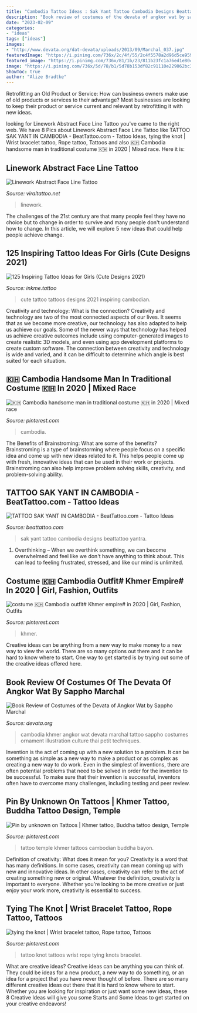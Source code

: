 ```yaml
---
title: "Cambodia Tattoo Ideas : Sak Yant Tattoo Cambodia Designs Beattattoo Yantra"
description: "Book review of costumes of the devata of angkor wat by sappho marchal"
date: "2023-02-09"
categories:
- "ideas"
tags: ["ideas"]
images:
- "http://www.devata.org/dat-devata/uploads/2013/09/Marchal_037.jpg"
featuredImage: "https://i.pinimg.com/736x/2c/4f/55/2c4f5578a2d96d5ce959d60cd8d54f3a.jpg"
featured_image: "https://i.pinimg.com/736x/81/1b/23/811b23fc1a76ed1e80cdf6a00e988af4--temple-tattoo.jpg"
image: "https://i.pinimg.com/736x/5d/78/b1/5d78b153df82c91110e229062bc3b2ee.jpg"
ShowToc: true
author: "Alize Bradtke"
---
```



Retrofitting an Old Product or Service: How can business owners make use of old products or services to their advantage?
Most businesses are looking to keep their product or service current and relevant by retrofitting it with new ideas.

	

		
looking for Linework Abstract Face Line Tattoo you've came to the right web. We have 8 Pics about Linework Abstract Face Line Tattoo like TATTOO SAK YANT IN CAMBODIA - BeatTattoo.com - Tattoo Ideas, tying the knot | Wrist bracelet tattoo, Rope tattoo, Tattoos and also 🇰🇭 Cambodia handsome man in traditional costume 🇰🇭 in 2020 | Mixed race. Here it is:
		
    
## Linework Abstract Face Line Tattoo

<img loading=lazy src="https://i.pinimg.com/originals/5c/e8/d1/5ce8d138f79e63726bbd58e9e9984306.jpg" onerror="this.onerror=null;this.src='https://tse3.mm.bing.net/th?id=OIP.BpSV_-vAG76JdPSvSukmlgHaLH&amp;pid=15.1';" alt="Linework Abstract Face Line Tattoo">

_Source: viraltattoo.net_

>linework. 

	

The challenges of the 21st century are that many people feel they have no choice but to change in order to survive and many people don't understand how to change. In this article, we will explore 5 new ideas that could help people achieve change.

    
## 125 Inspiring Tattoo Ideas For Girls (Cute Designs 2021)

<img loading=lazy src="https://www.inkme.tattoo/wp-content/uploads/2015/11/32-cute-tattoos-for-girls.jpg" onerror="this.onerror=null;this.src='https://tse4.mm.bing.net/th?id=OIP.QfkNz5LNGcaA7-8N9N2c1QHaLH&amp;pid=15.1';" alt="125 Inspiring Tattoo Ideas for Girls (Cute Designs 2021)">

_Source: inkme.tattoo_

>cute tattoo tattoos designs 2021 inspiring cambodian. 

	

Creativity and technology: What is the connection?
Creativity and technology are two of the most connected aspects of our lives. It seems that as we become more creative, our technology has also adapted to help us achieve our goals. Some of the newer ways that technology has helped us achieve creative outcomes include using computer-generated images to create realistic 3D models, and even using app development platforms to create custom software. The connection between creativity and technology is wide and varied, and it can be difficult to determine which angle is best suited for each situation.

    
## 🇰🇭 Cambodia Handsome Man In Traditional Costume 🇰🇭 In 2020 | Mixed Race

<img loading=lazy src="https://i.pinimg.com/736x/5d/78/b1/5d78b153df82c91110e229062bc3b2ee.jpg" onerror="this.onerror=null;this.src='https://tse3.mm.bing.net/th?id=OIP.NkxOMlr2_5Vv_aZCZApBWAHaLH&amp;pid=15.1';" alt="🇰🇭 Cambodia handsome man in traditional costume 🇰🇭 in 2020 | Mixed race">

_Source: pinterest.com_

>cambodia. 

	

The Benefits of Brainstroming: What are some of the benefits?
Brainstroming is a type of brainstorming where people focus on a specific idea and come up with new ideas related to it. This helps people come up with fresh, innovative ideas that can be used in their work or projects. Brainstroming can also help improve problem solving skills, creativity, and problem-solving ability.

    
## TATTOO SAK YANT IN CAMBODIA - BeatTattoo.com - Tattoo Ideas

<img loading=lazy src="http://beattattoo.com/wp-content/uploads/2019/02/21-6.jpg" onerror="this.onerror=null;this.src='https://tse2.mm.bing.net/th?id=OIP.Kaj57BbVuRXdSXKVAvDmNwHaHa&amp;pid=15.1';" alt="TATTOO SAK YANT IN CAMBODIA - BeatTattoo.com - Tattoo Ideas">

_Source: beattattoo.com_

>sak yant tattoo cambodia designs beattattoo yantra. 

	

1) Overthinking – When we overthink something, we can become overwhelmed and feel like we don't have anything to think about. This can lead to feeling frustrated, stressed, and like our mind is unlimited.

    
## Costume 🇰🇭 Cambodia Outfit# Khmer Empire# In 2020 | Girl, Fashion, Outfits

<img loading=lazy src="https://i.pinimg.com/736x/2c/4f/55/2c4f5578a2d96d5ce959d60cd8d54f3a.jpg" onerror="this.onerror=null;this.src='https://tse1.mm.bing.net/th?id=OIP.Gp2LYAVDOL3_5AQFIGz9BAHaLH&amp;pid=15.1';" alt="costume 🇰🇭 Cambodia outfit# Khmer empire# in 2020 | Girl, Fashion, Outfits">

_Source: pinterest.com_

>khmer. 

	

Creative ideas can be anything from a new way to make money to a new way to view the world. There are so many options out there and it can be hard to know where to start. One way to get started is by trying out some of the creative ideas offered here.

    
## Book Review Of Costumes Of The Devata Of Angkor Wat By Sappho Marchal

<img loading=lazy src="http://www.devata.org/dat-devata/uploads/2013/09/Marchal_037.jpg" onerror="this.onerror=null;this.src='https://tse4.mm.bing.net/th?id=OIP.aYksRaZ-0zdBUltLBMqVdQHaKX&amp;pid=15.1';" alt="Book Review of Costumes of the Devata of Angkor Wat by Sappho Marchal">

_Source: devata.org_

>cambodia khmer angkor wat devata marchal tattoo sappho costumes ornament illustration culture thai petit techniques. 

	

Invention is the act of coming up with a new solution to a problem. It can be something as simple as a new way to make a product or as complex as creating a new way to do work. Even in the simplest of inventions, there are often potential problems that need to be solved in order for the invention to be successful. To make sure that their invention is successful, inventors often have to overcome many challenges, including testing and peer review.

    
## Pin By Unknown On Tattoos | Khmer Tattoo, Buddha Tattoo Design, Temple

<img loading=lazy src="https://i.pinimg.com/736x/81/1b/23/811b23fc1a76ed1e80cdf6a00e988af4--temple-tattoo.jpg" onerror="this.onerror=null;this.src='https://tse1.mm.bing.net/th?id=OIP.TVQavnfE6FLq8IWB6Dc7hAAAAA&amp;pid=15.1';" alt="Pin by unknown on Tattoos | Khmer tattoo, Buddha tattoo design, Temple">

_Source: pinterest.com_

>tattoo temple khmer tattoos cambodian buddha bayon. 

	

Definition of creativity: What does it mean for you?
Creativity is a word that has many definitions. In some cases, creativity can mean coming up with new and innovative ideas. In other cases, creativity can refer to the act of creating something new or original. Whatever the definition, creativity is important to everyone. Whether you're looking to be more creative or just enjoy your work more, creativity is essential to success.

    
## Tying The Knot | Wrist Bracelet Tattoo, Rope Tattoo, Tattoos

<img loading=lazy src="https://i.pinimg.com/736x/4a/3d/97/4a3d9785aa8ca3be5defcca387d54cd2--tying-the-knots-tattoo-ideas.jpg" onerror="this.onerror=null;this.src='https://tse1.mm.bing.net/th?id=OIP.dauajgHZM8kz-wxV-L_FCQHaLH&amp;pid=15.1';" alt="tying the knot | Wrist bracelet tattoo, Rope tattoo, Tattoos">

_Source: pinterest.com_

>tattoo knot tattoos wrist rope tying knots bracelet. 

	

What are creative ideas?
Creative ideas can be anything you can think of. They could be ideas for a new product, a new way to do something, or an idea for a project that you have never thought of before. There are so many different creative ideas out there that it is hard to know where to start. Whether you are looking for inspiration or just want some new ideas, these 8 Creative Ideas will give you some Starts and Some Ideas to get started on your creative endeavors!

